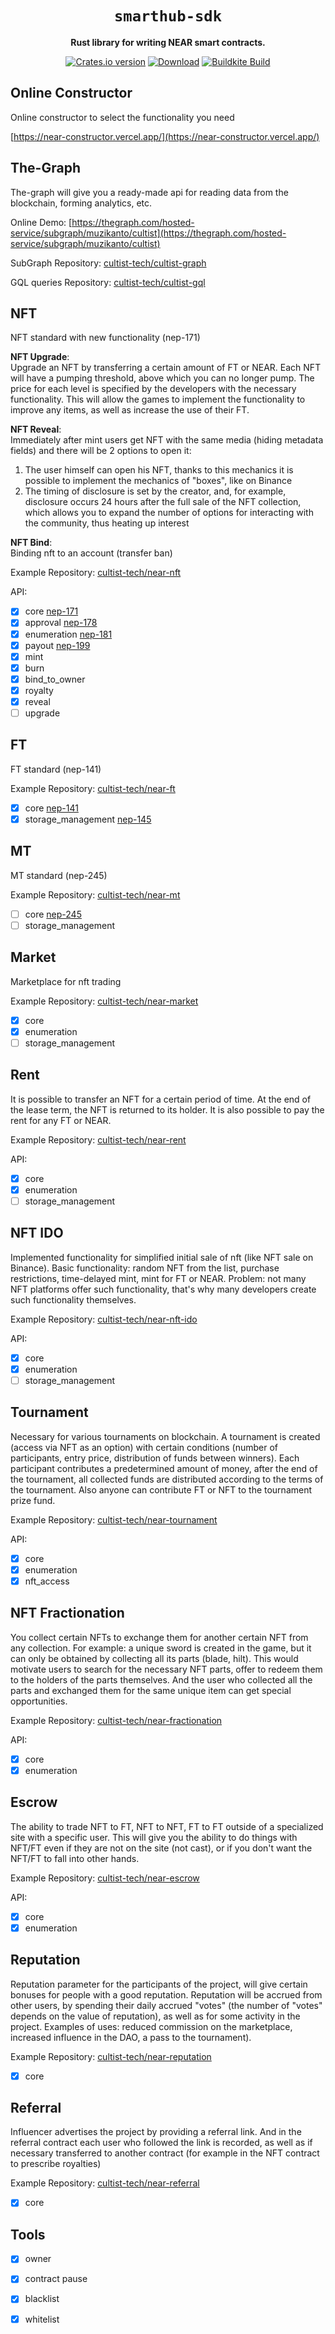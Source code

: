 <div align="center">

  <h1><code>smarthub-sdk</code></h1>

  <p>
    <strong>Rust library for writing NEAR smart contracts.</strong>
  </p>

  <p>
    <a href="https://crates.io/crates/smarthub-sdk"><img src="https://img.shields.io/crates/v/smarthub-sdk.svg?style=flat-square" alt="Crates.io version" /></a>
    <a href="https://crates.io/crates/smarthub-sdk"><img src="https://img.shields.io/crates/d/smarthub-sdk.svg?style=flat-square" alt="Download" /></a>
    <a href="https://buildkite.com/nearprotocol/smarthub-sdk-rs"><img src="https://badge.buildkite.com/3bdfe06edbbfe67700833f865fe573b9ac6db517392bfc97dc.svg" alt="Buildkite Build" /></a>
  </p>
</div>

## Online Constructor

Online constructor to select the functionality you need

[https://near-constructor.vercel.app/](https://near-constructor.vercel.app/)

## The-Graph

The-graph will give you a ready-made api for reading data from the blockchain, forming analytics, etc. 

Online Demo:
[https://thegraph.com/hosted-service/subgraph/muzikanto/cultist](https://thegraph.com/hosted-service/subgraph/muzikanto/cultist)

SubGraph Repository: 
[cultist-tech/cultist-graph](https://github.com/cultist-tech/cultist-graph)

GQL queries Repository:
[cultist-tech/cultist-gql](https://github.com/cultist-tech/cultist-gql)

## NFT

NFT standard with new functionality (nep-171)

<b>NFT Upgrade</b>:                                                                
Upgrade an NFT by transferring a certain amount of FT or NEAR. Each NFT will have a pumping threshold, above which you can no longer pump. The price for each level is specified by the developers with the necessary functionality. This will allow the games to implement the functionality to improve any items, as well as increase the use of their FT.

<b>NFT Reveal</b>:                                                 
Immediately after mint users get NFT with the same media (hiding metadata fields) and there will be 2 options to open it:
1. The user himself can open his NFT, thanks to this mechanics it is possible to implement the mechanics of "boxes", like on Binance
2. The timing of disclosure is set by the creator, and, for example, disclosure occurs 24 hours after the full sale of the NFT collection, which allows you to expand the number of options for interacting with the community, thus heating up interest

<b>NFT Bind</b>:                                                                
Binding nft to an account (transfer ban)

Example Repository:
[cultist-tech/near-nft](https://github.com/cultist-tech/near-nft)

API:

- [x] core [nep-171](https://github.com/near/NEPs/blob/master/neps/nep-0171.md)
- [x] approval [nep-178](https://github.com/near/NEPs/blob/master/neps/nep-0178.md)
- [x] enumeration [nep-181](https://github.com/near/NEPs/blob/master/neps/nep-0181.md)
- [x] payout [nep-199](https://github.com/near/NEPs/blob/master/neps/nep-199.md)
- [x] mint
- [x] burn
- [x] bind_to_owner
- [x] royalty
- [x] reveal
- [ ] upgrade

## FT

FT standard (nep-141)

Example Repository:
[cultist-tech/near-ft](https://github.com/cultist-tech/near-ft)

- [x] core [nep-141](https://github.com/near/NEPs/blob/master/neps/nep-141.md)
- [x] storage_management [nep-145](https://github.com/near/NEPs/blob/master/neps/nep-145.md)

## MT

MT standard (nep-245)

Example Repository:
[cultist-tech/near-mt](https://github.com/cultist-tech/near-mt)

- [ ] core [nep-245](https://github.com/near/NEPs/blob/master/neps/nep-245.md)
- [ ] storage_management

## Market

Marketplace for nft trading

Example Repository:
[cultist-tech/near-market](https://github.com/cultist-tech/near-market)

- [x] core
- [x] enumeration
- [ ] storage_management

## Rent

It is possible to transfer an NFT for a certain period of time. At the end of the lease term, the NFT is returned to its holder. It is also possible to pay the rent for any FT or NEAR. 

Example Repository:
[cultist-tech/near-rent](https://github.com/cultist-tech/near-rent)

API:

- [x] core
- [x] enumeration
- [ ] storage_management

## NFT IDO

Implemented functionality for simplified initial sale of nft (like NFT sale on Binance). Basic functionality: random NFT from the list, purchase restrictions, time-delayed mint, mint for FT or NEAR. Problem: not many NFT platforms offer such functionality, that's why many developers create such functionality themselves.

Example Repository:
[cultist-tech/near-nft-ido](https://github.com/cultist-tech/near-nft-ido)

API:

- [x] core
- [x] enumeration
- [ ] storage_management

## Tournament

Necessary for various tournaments on blockchain. A tournament is created (access via NFT as an option) with certain conditions (number of participants, entry price, distribution of funds between winners). Each participant contributes a predetermined amount of money, after the end of the tournament, all collected funds are distributed according to the terms of the tournament. Also anyone can contribute FT or NFT to the tournament prize fund.
              
Example Repository:
[cultist-tech/near-tournament](https://github.com/cultist-tech/near-tournament)

API:

- [x] core
- [x] enumeration
- [x] nft_access

## NFT Fractionation

You collect certain NFTs to exchange them for another certain NFT from any collection. For example: a unique sword is created in the game, but it can only be obtained by collecting all its parts (blade, hilt). This would motivate users to search for the necessary NFT parts, offer to redeem them to the holders of the parts themselves. And the user who collected all the parts and exchanged them for the same unique item can get special opportunities. 

Example Repository:
[cultist-tech/near-fractionation](https://github.com/cultist-tech/near-fractionation)

API:

- [x] core
- [x] enumeration

## Escrow

The ability to trade NFT to FT, NFT to NFT, FT to FT outside of a specialized site with a specific user. This will give you the ability to do things with NFT/FT even if they are not on the site (not cast), or if you don't want the NFT/FT to fall into other hands.

Example Repository:
[cultist-tech/near-escrow](https://github.com/cultist-tech/near-escrow)

API:

- [x] core
- [x] enumeration

## Reputation

Reputation parameter for the participants of the project, will give certain bonuses for people with a good reputation. Reputation will be accrued from other users, by spending their daily accrued "votes" (the number of "votes" depends on the value of reputation), as well as for some activity in the project. Examples of uses: reduced commission on the marketplace, increased influence in the DAO, a pass to the tournament).

Example Repository:
[cultist-tech/near-reputation](https://github.com/cultist-tech/near-reputation)

- [x] core

## Referral

Influencer advertises the project by providing a referral link. And in the referral contract each user who followed the link is recorded, as well as if necessary transferred to another contract (for example in the NFT contract to prescribe royalties)

Example Repository:
[cultist-tech/near-referral](https://github.com/cultist-tech/near-referral)

- [x] core

## Tools

- [x] owner
- [x] contract pause
- [x] blacklist
- [x] whitelist


